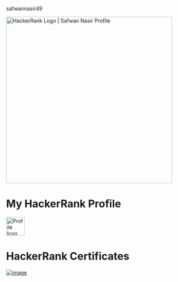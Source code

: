 safwannasir49

<a href="https://www.hackerrank.com/safwannasir49" rel="nofollow">
<img alt="HackerRank Logo | Safwan Nasir Profile" src="https://camo.githubusercontent.com/92832e92ae1a6e091262b1ae8ccbd36d30be146deff37aa918f3cf87bc0c80e5/68747470733a2f2f687263646e2e6e65742f66636f72652f6173736574732f6272616e642f747970656d61726b5f3630783230302d373433356234326432302e737667" width="450" data-canonical-src="https://hrcdn.net/fcore/assets/brand/typemark_60x200-7435b42d20.svg" style="max-width: 100%;">
    </a>






# My HackerRank Profile

<a href="https://www.hackerrank.com/profile/safwannasir49">
  <img src="https://github.com/safwannasir49/Hackerrank/assets/127377148/eb1d3279-c4ff-4e49-80c8-fa251e75433b" alt="Profile Icon" style="width: 50px; height: 50px;">
</a> 





# HackerRank Certificates

[![image](https://github.com/safwannasir49/Hackerrank/assets/127377148/0f32dc5e-d3c4-47f8-a09e-7585053dcdf3)](https://github.com/safwannasir49/Hackerrank/blob/main/Hackerrank/HackerRank%20Skills%20Certification/SQL%20(Basic)%20Certificate/sql_basic%20certificate.pdf)




